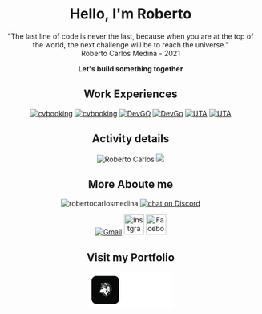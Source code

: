 <div align=center>
<h1>Hello, I'm Roberto</h1>
  <p align="center">"The last line of code is never the last, because when you are at the top of the world, the next challenge will be to reach the universe." <br />Roberto Carlos Medina - 2021
  <p><strong>Let's build something together</strong></p>
  </p>

<h2 align="center">Work Experiences</h2>
  
[![cvbooking](https://img.shields.io/badge/Junior%20Software%20Engineer-cvbooking-blueviolet?style=circle-square)](https://cvbooking.com)
[![cvbooking](https://img.shields.io/badge/Software%20Engineer-cvbooking-blueviolet?style=circle-square)](https://cvbooking.com)
[![DevGO](https://img.shields.io/badge/Junior%20Software%20Engineer-DevGo-blueviolet?style=circle-square)](https://devgo.org)
[![DevGo](https://img.shields.io/badge/Software%20Engineer-DevGo-blueviolet?style=circle-square)](https://devgo.org)
[![UTA](https://img.shields.io/badge/Teacher%20&%20Software%20Engineer-UTA-blueviolet?style=circle-square)](https://uta.cv)
[![UTA](https://img.shields.io/badge/Teacher's%20Assistant-UTA-blueviolet?style=circle-square)](https://uta.cv)

</div>

<h2 align="center">Activity details</h2>
<p align="center">
 
<img align="" height='150px' src="https://github-readme-stats.vercel.app/api?username=robertocarlosmedina&hide_title=true&show_icons=true&theme=radical" alt="Roberto Carlos" />
<img align="" height='150px' src="https://github-readme-stats.vercel.app/api/top-langs/?username=robertocarlosmedina&hide_title=false&layout=compact&theme=radical&count_private=true&hide=css,html" />
</p>

<h2  align="center">More Aboute me</h2>
<p align="center"> 
  <img src="https://komarev.com/ghpvc/?username=robertocarlosmedina&label=Github%20Profile%20Views&color=blueviolet&style=flat" alt="robertocarlosmedina" />  
  <a href="https://discord.gg/A6FNKHwhGv">
    <img src="https://img.shields.io/discord/308323056592486420?logo=discord" alt="chat on Discord">
  </a>
</p>

<p align="center">
     <a href="mailto:robertocarlosmedina.dev@gmail.com"><img alt="Gmail"  title="Gmail" src="https://www.vectorlogo.zone/logos/gmail/gmail-tile.svg"   width="40" height="40" /></a>
     <a href="https://www.instagram.com/robertocarlosmedinacv/"><img title="Instgrame" src="https://www.vectorlogo.zone/logos/instagram/instagram-tile.svg"   width="40" height="40" /></a>
     <a href="https://www.linkedin.com/in/robertocarlosmedina/"><img title="Facebook" src="https://www.vectorlogo.zone/logos/linkedin/linkedin-tile.svg"   width="40" height="40" /></a>
</p>
<h2  align="center">Visit my Portfolio</h2>
<p align=center>
 
 <a href="https://robertocarlosmedina.github.io/portfolio/">
    <img src="https://github.com/robertocarlosmedina/RobertoCarlosMedina/blob/main/assets/portfolioIcon.png" alt="Potfolio icon" height="70"/>
 </a>
</p>
